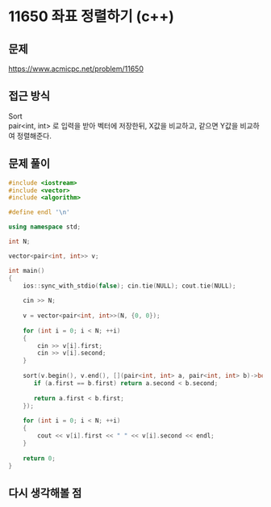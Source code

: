 # 11650 좌표 정렬하기 (c++)

## 문제
https://www.acmicpc.net/problem/11650

## 접근 방식
Sort   
pair<int, int> 로 입력을 받아 벡터에 저장한뒤, X값을 비교하고, 같으면 Y값을 비교하여 정렬해준다.


## 문제 풀이
```c++
#include <iostream>
#include <vector>
#include <algorithm>

#define endl '\n'

using namespace std;

int N;

vector<pair<int, int>> v;

int main()
{
    ios::sync_with_stdio(false); cin.tie(NULL); cout.tie(NULL);
    
    cin >> N;
    
    v = vector<pair<int, int>>(N, {0, 0});
    
    for (int i = 0; i < N; ++i)
    {
        cin >> v[i].first;
        cin >> v[i].second;
    }
    
    sort(v.begin(), v.end(), [](pair<int, int> a, pair<int, int> b)->bool{
       if (a.first == b.first) return a.second < b.second;
        
       return a.first < b.first;
    });
    
    for (int i = 0; i < N; ++i)
    {
        cout << v[i].first << " " << v[i].second << endl;
    }
    
    return 0;
}
```

## 다시 생각해볼 점